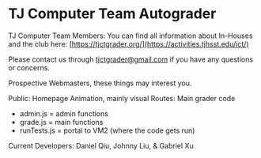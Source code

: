 # TJ Computer Team Autograder

TJ Computer Team Members: You can find all information about In-Houses and the club here:
[https://tjctgrader.org/](https://activities.tjhsst.edu/ict/)

Please contact us through tjctgrader@gmail.com if you have any questions or concerns.

Prospective Webmasters, these things may interest you.

Public: Homepage Animation, mainly visual
Routes: Main grader code
- admin.js = admin functions
- grade.js = main functions
- runTests.js = portal to VM2 (where the code gets run)

Current Developers: Daniel Qiu, Johnny Liu, & Gabriel Xu
